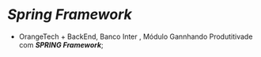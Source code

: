 # ***Spring Framework*** 




* OrangeTech + BackEnd, Banco Inter , Módulo Gannhando Produtitivade com  ***SPRING Framework***;




<br></br>